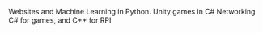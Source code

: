 

Websites and Machine Learning in Python.
Unity games in C#
Networking C# for games, and C++ for RPI

